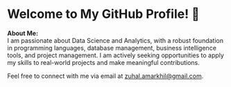 # Welcome to My GitHub Profile! 👋

**About Me:**
<br>
I am passionate about Data Science and Analytics, with a robust foundation in programming languages, database management, business intelligence tools, and project management. I am actively seeking opportunities to apply my skills to real-world projects and make meaningful contributions.
<br>

Feel free to connect with me via email at zuhal.amarkhil@gmail.com.
